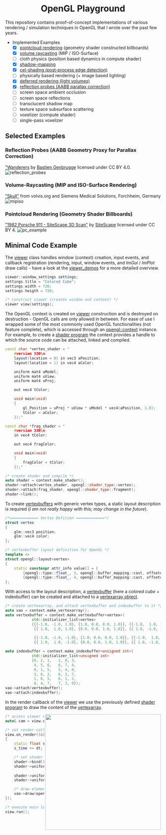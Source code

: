 <h1 align="center">OpenGL Playground</h1>

This repository contains proof-of-concept implementations of various rendering / simulation techniques in OpenGL that I wrote over the past few years. 

- Implemented Examples
  - [x] [pointcloud rendering](https://github.com/nikolausrauch/opengl-playground/blob/main/apps/pointcloud_viewer) (geometry shader constructed billboards)
  - [x] [volume raycasting](https://github.com/nikolausrauch/opengl-playground/blob/main/apps/volume_raycasting) (MIP / ISO-Surface)
  - [ ] cloth physics (position based dynamics in compute shader)
  - [x] [shadow-mapping](https://github.com/nikolausrauch/opengl-playground/blob/main/apps/shadow_mapping)
  - [x] [cel-shading (post-process edge detection)](https://github.com/nikolausrauch/opengl-playground/blob/main/apps/cel_shading)
  - [ ] physically based rendering (+ image based lighting)
  - [x] [deferred rendering (light volumes)](https://github.com/nikolausrauch/opengl-playground/blob/main/apps/deferred_rendering)
  - [x] [reflection probes (AABB parallax correction)](https://github.com/nikolausrauch/opengl-playground/blob/main/apps/reflection_probes)
  - [ ] screen space ambient occlusion
  - [ ] screen space reflections
  - [ ] transclucent shadow map
  - [ ] texture space subsurface scattering
  - [ ] voxelizer (compute shader)
  - [ ] single-pass voxelizer

## Selected Examples

### Reflection Probes (AABB Geometry Proxy for Parallax Correction)
["Wanderers](https://sketchfab.com/3d-models/wanderers-f9464c725e1d47e482d988d355da4a7a) by [Bastien Genbrugge](https://sketchfab.com/bastienBGR) licensed under CC BY 4.0.
![reflection_probes](https://github.com/user-attachments/assets/b7539a17-c7c6-4f6a-91b2-77b1fa9c2735)

### Volume-Raycasting (MIP and ISO-Surface Rendering)
["Skull"](https://klacansky.com/open-scivis-datasets/) from volvis.org and Siemens Medical Solutions, Forchheim, Germany
![mipiso](https://github.com/user-attachments/assets/5428c816-09b2-4698-b9c2-06a3587c2aa6)

### Pointcloud Rendering (Geometry Shader Billboards)
["1982 Porsche 911 - SiteScape 3D Scan"](https://sketchfab.com/3d-models/1982-porsche-911-sitescape-3d-scan-7e315942b6db428194314285183b5896) by [SiteScape](https://skfb.ly/6XZZM) licensed under CC BY 4.
![pc_example](https://github.com/nikolausrauch/opengl-playground/assets/13553309/8eaa0438-dfc5-49e7-b5cc-e1c5c4bc85ad)



## Minimal Code Example
The [viewer](https://github.com/nikolausrauch/opengl-playground/blob/main/viewer/viewer.h) class handles window (context) creation, input events, and callback registration (rendering, input, window events, and *ImGui* / *ImPlot* draw calls) - have a look at the [viewer_demos](https://github.com/nikolausrauch/opengl-playground/tree/main/apps/00_demo_viewer) for a more detailed overview.  
```C++
viewer::window_settings settings;
settings.title = "Colored Cube";
settings.width = 720;
settings.heigth = 720;

/* construct viewer (creates window and context) */
viewer view(settings);
```
The OpenGL context is created on [viewer](https://github.com/nikolausrauch/opengl-playground/blob/main/viewer/viewer.h) construction and is destroyed on destruction - OpenGL calls are only allowed in between.
For ease of use I wrapped some of the most commonly used OpenGL functionalities (not feature complete), which is accessed through an [opengl::context](https://github.com/nikolausrauch/opengl-playground/blob/main/viewer/opengl/context.h) instance.
For example, to create a [shader program](https://github.com/nikolausrauch/opengl-playground/blob/main/viewer/opengl/shaderprogram.h) the context provides a handle to which the source code can be attached, linked and compiled.
```C++
const char *vertex_shader = "
    #version 330\n
    layout(location = 0) in vec3 aPosition;
    layout(location = 1) in vec4 aColor;

    uniform mat4 uModel;
    uniform mat4 uView;
    uniform mat4 uProj;

    out vec4 tColor;

    void main(void)
    {
        gl_Position = uProj * uView * uModel * vec4(aPosition, 1.0);
        tColor = aColor;
    });"

const char *frag_shader = "
    #version 330\n
    in vec4 tColor;

    out vec4 fragColor;

    void main(void)
    {
        fragColor = tColor;
    });"

/* create shader and compile */
auto shader = context.make_shader();
shader->attach(vertex_shader, opengl::shader_type::vertex);
shader->attach(frag_shader, opengl::shader_type::fragment);
shader->link();
```
To create [vertexbuffers](https://github.com/nikolausrauch/opengl-playground/blob/main/viewer/opengl/vertexbuffer.h) with generic vertex types, a static layout description is required (*I am not really happy with this; may change in the future*).
```C++
/*============= Vertex Defition =============*/
struct vertex
{
    glm::vec3 position;
    glm::vec4 color;
};

/* vertexbuffer layout definition for OpenGL */
template <>
struct opengl::layout<vertex>
{
    static constexpr attr_info value[] = {
        {opengl::type::float_, 3, opengl::buffer_mapping::cast, offsetof(vertex, position)},
        {opengl::type::float_, 4, opengl::buffer_mapping::cast, offsetof(vertex, color)}};
};
```
With access to the layout description, a [vertexbuffer](https://github.com/nikolausrauch/opengl-playground/blob/main/viewer/opengl/vertexbuffer.h) (here a *colored cube* + indexbuffer) can be created and attached to a [vertexarray object](https://github.com/nikolausrauch/opengl-playground/blob/main/viewer/opengl/vertexarray.h).   
```C++
/* create vertexarray, and attach vertexbuffer and indexbuffer to it */
auto vao = context.make_vertexarray();
auto vertexbuffer = context.make_vertexbuffer<vertex>(
            std::initializer_list<vertex>
            {{{-1.0, -1.0, 1.0}, {1.0, 0.0, 0.0, 1.0}}, {{-1.0,  1.0, 1.0}, {0.0, 1.0, 0.0, 1.0}},
             {{ 1.0,  1.0, 1.0}, {0.0, 0.0, 1.0, 1.0}}, {{ 1.0, -1.0, 1.0}, {1.0, 0.0, 1.0, 1.0}},

             {{-1.0, -1.0, -1.0}, {1.0, 0.0, 0.0, 1.0}}, {{-1.0,  1.0, -1.0}, {0.0, 1.0, 0.0, 1.0}},
             {{ 1.0,  1.0, -1.0}, {0.0, 0.0, 1.0, 1.0}}, {{ 1.0, -1.0, -1.0}, {1.0, 0.0, 1.0, 1.0}}});

auto indexbuffer = context.make_indexbuffer<unsigned int>(
            std::initializer_list<unsigned int>
            {0, 2, 1,   2, 0, 3,
             4, 5, 6,   6, 7, 4,
             0, 1, 5,   5, 4, 0,
             3, 6, 2,   6, 3, 7,
             1, 6, 5,   6, 1, 2,
             0, 4, 7,   7, 3, 0});
vao->attach(vertexbuffer);
vao->attach(indexbuffer);
```
In the render callback of the [viewer](https://github.com/nikolausrauch/opengl-playground/blob/main/viewer/viewer.h) we use the previously defined [shader program](https://github.com/nikolausrauch/opengl-playground/blob/main/viewer/opengl/shaderprogram.h) to draw the content of the [vertexarray](https://github.com/nikolausrauch/opengl-playground/blob/main/viewer/opengl/vertexarray.h).

<img src="https://github.com/nikolausrauch/opengl-playground/assets/13553309/a31e5df8-a1eb-44c6-a609-965f72ad9ca6" align="right" height=374px>

```C++
/* access viewer camera */
auto& cam = view.camera();

/* set render callback*/
view.on_render([&](auto& window, float dt)
{
    static float s_time = 0.0f;
    s_time += dt;

    /* set shader uniforms */
    shader->bind();
    shader->uniform("uModel", glm::rotate(s_time*glm::pi<float>(),
                              glm::vec3{0.0f, 1.0f, 0.0f}));
    shader->uniform("uView", cam.view());
    shader->uniform("uProj", cam.projection());

    /* draw elements */
    vao->draw(opengl::primitives::triangles);
});

/* execute main loop */
view.run();
```